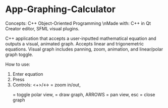# App-Graphing-Calculator
Concepts: C++ Object-Oriented Programming
\nMade with: C++ in Qt Creator editor, SFML visual plugins.

C++ application that accepts a user-inputted mathematical equation and outputs a visual, animated graph.
Accepts linear and trigonemetric equations. Visual graph includes panning, zoom, animation, and linear/polar graph toggle.

How to use:
1. Enter equation
2. Press <return>
3. Controls: <+>/<-> = zoom in/out, <p> = toggle polar view, <d> = draw graph, ARROWS = pan view, esc = close graph
